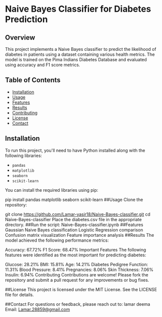 # Naive Bayes Classifier for Diabetes Prediction

## Overview
This project implements a Naive Bayes classifier to predict the likelihood of diabetes in patients using a dataset containing various health metrics. The model is trained on the Pima Indians Diabetes Database and evaluated using accuracy and F1 score metrics.

## Table of Contents
- [Installation](#installation)
- [Usage](#usage)
- [Features](#features)
- [Results](#results)
- [Contributing](#contributing)
- [License](#license)
- [Contact](#contact)

## Installation
To run this project, you'll need to have Python installed along with the following libraries:
- `pandas`
- `matplotlib`
- `seaborn`
- `scikit-learn`

You can install the required libraries using pip:

pip install pandas matplotlib seaborn scikit-learn
##Usage
Clone the repository:

git clone https://github.com/Lamar-yasir18/Naive-Bayes-classifier.git
cd Naive-Bayes-classifier
Place the diabetes.csv file in the appropriate directory.
##Run the script:
Naive-Bayes-classifier.ipynb
##Features
Gaussian Naive Bayes classification
Logistic Regression comparison
Confusion matrix visualization
Feature importance analysis
##Results
The model achieved the following performance metrics:

Accuracy: 67.72%
F1 Score: 68.47%
Important Features
The following features were identified as the most important for predicting diabetes:

Glucose: 28.21%
BMI: 15.81%
Age: 14.21%
Diabetes Pedigree Function: 11.31%
Blood Pressure: 8.41%
Pregnancies: 8.06%
Skin Thickness: 7.06%
Insulin: 6.94%
Contributing
Contributions are welcome! Please fork the repository and submit a pull request for any improvements or bug fixes.

##License
This project is licensed under the MIT License. See the LICENSE file for details.

##Contact
For questions or feedback, please reach out to:
lamar
deema
Email: Lamar.28859@gmail.com

